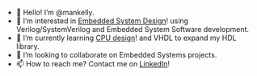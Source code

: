 - 👋 Hello! I’m @mankelly.
- 👀 I’m interested in [Embedded System Design](https://github.com/mankelly/VerilogProjects/tree/master/Nexys%20Tetris)! using Verilog/SystemVerilog and Embedded System Software development.
- 🌱 I’m currently learning [CPU design](https://github.com/mankelly/VerilogProjects/tree/master/8-bit%20CPU)! and VHDL to expand my HDL library.
- 💞️ I’m looking to collaborate on Embedded Systems projects.
- 📫 How to reach me? Contact me on [LinkedIn](https://www.linkedin.com/in/mankelly96/)!

<!---
mankelly/mankelly is a ✨ special ✨ repository because its `README.md` (this file) appears on your GitHub profile.
You can click the Preview link to take a look at your changes.
--->
